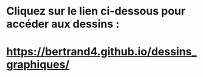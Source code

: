 # Cliquez sur le lien ci-dessous pour accéder aux dessins :
# https://bertrand4.github.io/dessins_graphiques/
